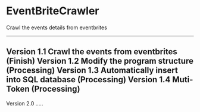 # EventBriteCrawler

Crawl the events details from eventbrites

-----------------------------------------------------------
Version 1.1 Crawl the events from eventbrites (Finish)
Version 1.2 Modify the program structure (Processing)
Version 1.3 Automatically insert into SQL database (Processing)
Version 1.4 Muti-Token (Processing)
-----------------------------------------------------------
Version 2.0 .....


